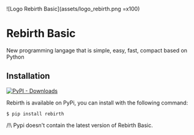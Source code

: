 ![Logo Rebirth Basic](assets/logo_rebirth.png =x100)
# Rebirth Basic
New programming langage that is simple, easy, fast, compact based on Python

## Installation
<a href="https://pypi.org/project/rebirth">
    <img alt="PyPI - Downloads" src="https://img.shields.io/pypi/dd/rebirth?label=pip&style=for-the-badge">
</a>

Rebirth is available on PyPi, you can install with the following command:

``$ pip install rebirth``

/!\ Pypi doesn't contain the latest version of Rebirth Basic.
